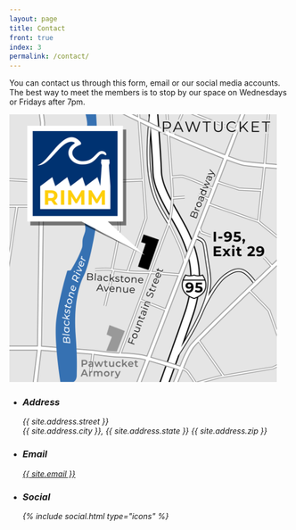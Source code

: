 ```yaml
---
layout: page
title: Contact
front: true
index: 3
permalink: /contact/
---
```


<p>You can contact us through this form, email or our social media accounts. The best way to meet the members is to stop by our space on Wednesdays or Fridays after 7pm.</p>

<div class="split style1">
<!--	<section>
		<form method="post" action="#">
			<div class="field half first">
				<label for="name">Name</label>
				<input type="text" name="name" id="name" />
			</div>
			<div class="field half">
				<label for="email">Email</label>
				<input type="text" name="email" id="email" />
			</div>
			<div class="field">
				<label for="message">Message</label>
				<textarea name="message" id="message" rows="5"></textarea>
			</div>
			<ul class="actions">
				<li><a href="" class="button submit">Send Message</a></li>
			</ul>
		</form>
	</section> -->

  <section>
		<img src="/assets/images/RIMM-map.svg" alt="Map of area near Rhode Island Maker Mill, just off I-95 exit 29" height="480px" />
	</section>
	<address>
		<ul class="contact">
			<li>
				<h3>Address</h3>
				<span>{{ site.address.street }}<br />
				{{ site.address.city }}, {{ site.address.state }} {{ site.address.zip }}</span>
			</li>
			<li>
				<h3>Email</h3>
				<a href="#">{{ site.email }}</a>
			</li>
			<li>
				<h3>Social</h3>
				{% include social.html type="icons" %}
			</li>
		</ul>
	</address>
</div>
